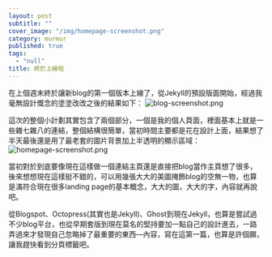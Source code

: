 ```yaml
---
layout: post
subtitle: ""
cover_image: "/img/homepage-screenshot.png"
category: murmur
published: true
tags: 
  - "null"
title: 終於上線啦
---
```





在上個週末終於讓新blog的第一個版本上線了，從Jekyll的預設版面開始，經過我毫無設計慨念的塗塗改改之後的結果如下：
![blog-screenshot.png]({{site.baseurl}}/img/blog-screenshot.png)

這次的整個小計劃其實包含了兩個部分，一個是我的個人頁面，裡面基本上就是一些雜七雜八的連結，整個結構很簡單，當初時間主要都是花在設計上面，結果想了半天最後還是用了最老套的圖片背景加上半透明的顯示區域：
![homepage-screenshot.png]({{site.baseurl}}/img/homepage-screenshot.png)

當初對於到底要像現在這樣做一個連結主頁還是直接把blog當作主頁想了很多，後來想想現在這樣挺不錯的，可以用幾張大大的美圖掩飾blog的空無一物，也算是滿符合現在很多landing page的基本概念，大大的圖，大大的字，內容就再說吧。

從Blogspot、Octopress(其實也是Jekyll)、Ghost到現在Jekyll，也算是嘗試過不少blog平台，也從早期套版到現在莫名的堅持要加一點自己的設計進去，一路弄過來才發現自己忽略掉了最重要的東西—內容，寫在這第一篇，也算是許個願，讓我趕快看到分頁標籤吧。
